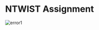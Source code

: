 <h1>NTWIST Assignment</h1>
<img src="https://cdn-images-1.medium.com/max/800/1*QIFUuax1dI5NIxWpDNoNDw.png" alt="error1"/>
